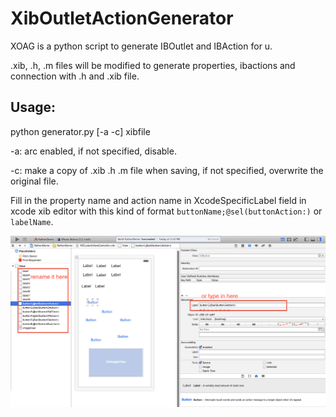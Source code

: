 # XibOutletActionGenerator
  XOAG is a python script to generate IBOutlet and IBAction for u.
  
  .xib, .h, .m files will be modified to generate properties, ibactions and connection with .h and .xib file.

## Usage:
  python generator.py [-a -c] xibfile
  
  -a: arc enabled, if not specified, disable.
  
  -c: make a copy of .xib .h .m file when saving, if not specified, overwrite the original file.

  Fill in the property name and action name in XcodeSpecificLabel field in xcode xib editor with this kind of format `buttonName;@sel(buttonAction:)` or `labelName`.
  
  ![image](example.png)
